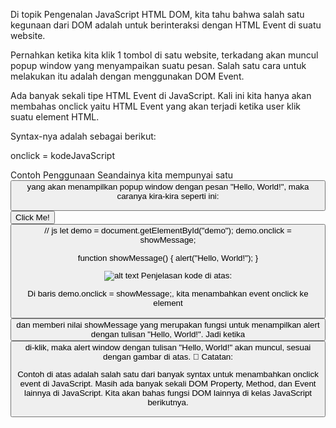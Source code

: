 Di topik Pengenalan JavaScript HTML DOM, kita tahu bahwa salah satu kegunaan dari DOM adalah untuk berinteraksi dengan HTML Event di suatu website.

Pernahkan ketika kita klik 1 tombol di satu website, terkadang akan muncul popup window yang menyampaikan suatu pesan. Salah satu cara untuk melakukan itu adalah dengan menggunakan DOM Event.

Ada banyak sekali tipe HTML Event di JavaScript. Kali ini kita hanya akan membahas onclick yaitu HTML Event yang akan terjadi ketika user klik suatu element HTML.

Syntax-nya adalah sebagai berikut:

onclick = kodeJavaScript

Contoh Penggunaan
Seandainya kita mempunyai satu <button> yang akan menampilkan popup window dengan pesan "Hello, World!", maka caranya kira-kira seperti ini:

<!-- html -->
<button id="demo">Click Me!<button>
// js
let demo = document.getElementById("demo");
demo.onclick = showMessage;

function showMessage() {
   alert("Hello, World!");
}

![alt text](https://skilvul-assets-01.s3-ap-southeast-1.amazonaws.com/lesson/intro-to-javascript/onclick.gif)
Penjelasan kode di atas:

Di baris demo.onclick = showMessage;, kita menambahkan event onclick ke element <button id="demo"> dan memberi nilai showMessage yang merupakan fungsi untuk menampilkan alert dengan tulisan "Hello, World!".
Jadi ketika <button id="demo"> di-klik, maka alert window dengan tulisan "Hello, World!" akan muncul, sesuai dengan gambar di atas.
📝 Catatan:

Contoh di atas adalah salah satu dari banyak syntax untuk menambahkan onclick event di JavaScript.
Masih ada banyak sekali DOM Property, Method, dan Event lainnya di JavaScript. Kita akan bahas fungsi DOM lainnya di kelas JavaScript berikutnya.

